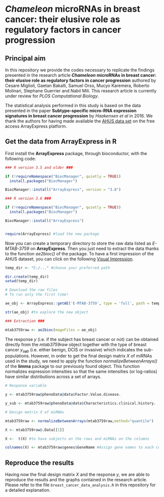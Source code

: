 *Chameleon* microRNAs in breast cancer: their elusive role as regulatory factors in cancer progression
======================================================================================================

Principal aim
-------------

In this repository we provide the codes necessary to replicate the
findings presented in the research article ***Chameleon*** **microRNAs
in breast cancer: their elusive role as regulatory factors in cancer
progression** authored by Cesare Miglioli, Gaetan Bakalli, Samuel Orso,
Mucyo Karemera, Roberto Molinari, Stephane Guerrier and Nabil Mili. This
research article is currently under review for *PLOS Computational
Biology*.

The statistical analysis performed in this study is based on the data
presented in the paper **Subtype-specific micro-RNA expression
signatures in breast cancer progression** by *Haakensen et al* in 2016.
We thank the authors for having made available the [AHUS data
set](https://www.ebi.ac.uk/arrayexpress/experiments/E-MTAB-3759/?query=AHUS)
on the free access ArrayExpress platform.

Get the data from ArrayExpress in R
-----------------------------------

First install the **ArrayExpress** package, through bioconductor, with
the following code:

``` r
### R version 3.5 and older ###

if (!requireNamespace("BiocManager", quietly = TRUE))
  install.packages("BiocManager")

BiocManager::install("ArrayExpress", version = "3.8")

### R version 3.6 ###

if (!requireNamespace("BiocManager", quietly = TRUE))
  install.packages("BiocManager")

BiocManager::install("ArrayExpress")


require(ArrayExpress) #load the new package
```

Now you can create a temporary directory to store the raw data listed as
*E-MTAB-3759* on **ArrayExpress**. Then you just need to extract the
data thanks to the function *ae2bioc()* of the package. To have a first
impression of the AHUS dataset, you can click on the following [Visual
Impression](https://www.ebi.ac.uk/arrayexpress/experiments/E-MTAB-3759/samples/?s_page=4&s_pagesize=25&s_sortby=col_25&s_sortorder=ascending).

``` r
temp_dir <- "C:/..." #choose your preferred path

dir.create(temp_dir)
setwd(temp_dir)

# Download the raw files
# To run only the first time!

ae_obj <- ArrayExpress::getAE('E-MTAB-3759', type = 'full', path = temp_dir)

str(ae_obj) #to explore the new object

### Extraction ###

mtab3759raw <- ae2bioc(mageFiles = ae_obj)
```

The response *y* (i.e. if the subject has breast cancer or not) can be
obtained directly from the *mtab3759raw* object together with the type
of breast cancer *y*<sub>*s**u**b*</sub> (i.e. either benign, DCIS or
invasive) which indicates the sub-populations. However, in order to get
the final design matrix *X* of miRNAs used in the study, we need to
apply the function *normalizeBetweenArrays()* of the **limma** package
to our previously found object. This function normalizes expression
intensities so that the same intensities (or log-ratios) have similar
distributions across a set of arrays.

``` r
# Response variable

y <- mtab3759raw@phenoData@data$Factor.Value.disease.

y_sub <- mtab3759raw@phenoData@data$Characteristics.clinical.history. 

# Design matrix X of miRNAs

mtab3759raw <- normalizeBetweenArrays(mtab3759raw,method="quantile")

X <- mtab3759raw@.Data[[1]]

X <-  t(X) #to have subjects on the rows and miRNAs on the columns

colnames(X) <- mtab3759raw$genes$GeneName #Assign gene names to each column
```

Reproduce the results
---------------------

Having now the final design matrix *X* and the response *y*, we are able
to reproduce the results and the graphs contained in the research
article. Please refer to the file `breast_cancer_data_analysis.R` in
this repository for a detailed explanation.
